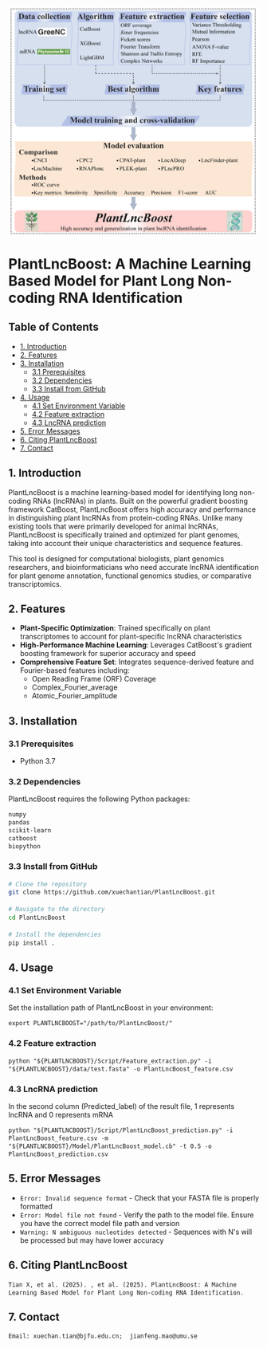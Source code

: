 ![PlantLncBoost](https://github.com/xuechantian/PlantLncBoost/blob/master/PlantLncBoost.workflow.png) 

# PlantLncBoost: A Machine Learning Based Model for Plant Long Non-coding RNA Identification


## Table of Contents
- [1. Introduction](#1-introduction)
- [2. Features](#2-features)
- [3. Installation](#3-installation)
  - [3.1 Prerequisites](#3.1-prerequisites)
  - [3.2 Dependencies](#3.2-dependencies)
  - [3.3 Install from GitHub](#3.3-install-from-github)
- [4. Usage](#4-usage)
  - [4.1 Set Environment Variable](#4.1-set-environment-variable)
  - [4.2 Feature extraction](#4.2-feature-extraction)
  - [4.3 LncRNA prediction](#4.3-lncrna-prediction)
- [5. Error Messages](#5-error-messages)
- [6. Citing PlantLncBoost](#6-citing-plantlncboost)
- [7. Contact](#7-contact)

  
## 1. Introduction

PlantLncBoost is a machine learning-based model for identifying long non-coding RNAs (lncRNAs) in plants. Built on the powerful gradient boosting framework CatBoost, PlantLncBoost offers high accuracy and performance in distinguishing plant lncRNAs from protein-coding RNAs. Unlike many existing tools that were primarily developed for animal lncRNAs, PlantLncBoost is specifically trained and optimized for plant genomes, taking into account their unique characteristics and sequence features.

This tool is designed for computational biologists, plant genomics researchers, and bioinformaticians who need accurate lncRNA identification for plant genome annotation, functional genomics studies, or comparative transcriptomics.

## 2. Features

- **Plant-Specific Optimization**: Trained specifically on plant transcriptomes to account for plant-specific lncRNA characteristics
- **High-Performance Machine Learning**: Leverages CatBoost's gradient boosting framework for superior accuracy and speed
- **Comprehensive Feature Set**: Integrates sequence-derived feature and Fourier-based features including:
  - Open Reading Frame (ORF) Coverage
  - Complex_Fourier_average
  - Atomic_Fourier_amplitude

## 3. Installation

### 3.1 Prerequisites

- Python 3.7

### 3.2 Dependencies

PlantLncBoost requires the following Python packages:
```
numpy
pandas
scikit-learn
catboost
biopython
```

### 3.3 Install from GitHub

```bash
# Clone the repository
git clone https://github.com/xuechantian/PlantLncBoost.git

# Navigate to the directory
cd PlantLncBoost

# Install the dependencies
pip install .
```


## 4. Usage
### 4.1 Set Environment Variable
Set the installation path of PlantLncBoost in your environment:

    export PLANTLNCBOOST="/path/to/PlantLncBoost/"

### 4.2 Feature extraction
    python "${PLANTLNCBOOST}/Script/Feature_extraction.py" -i "${PLANTLNCBOOST}/data/test.fasta" -o PlantLncBoost_feature.csv


### 4.3 LncRNA prediction

In the second column (Predicted_label) of the result file, 1 represents lncRNA and 0 represents mRNA

    python "${PLANTLNCBOOST}/Script/PlantLncBoost_prediction.py" -i PlantLncBoost_feature.csv -m "${PLANTLNCBOOST}/Model/PlantLncBoost_model.cb" -t 0.5 -o PlantLncBoost_prediction.csv


## 5. Error Messages

- `Error: Invalid sequence format` - Check that your FASTA file is properly formatted
- `Error: Model file not found` - Verify the path to the model file. Ensure you have the correct model file path and version
- `Warning: N ambiguous nucleotides detected` - Sequences with N's will be processed but may have lower accuracy


## 6. Citing PlantLncBoost
    Tian X, et al. (2025). , et al. (2025). PlantLncBoost: A Machine Learning Based Model for Plant Long Non-coding RNA Identification. 


## 7. Contact

    Email: xuechan.tian@bjfu.edu.cn;  jianfeng.mao@umu.se


